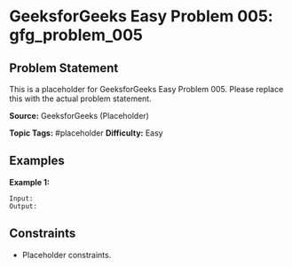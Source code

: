 # GeeksforGeeks Easy Problem 005: gfg_problem_005

## Problem Statement

This is a placeholder for GeeksforGeeks Easy Problem 005.
Please replace this with the actual problem statement.

**Source:** GeeksforGeeks (Placeholder)

**Topic Tags:** #placeholder
**Difficulty:** Easy

## Examples

**Example 1:**

```
Input:
Output:
```

## Constraints

- Placeholder constraints.
